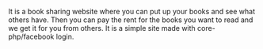It is a book sharing website where you can put up your books and see what others have. Then you can pay the rent for the books you want to read and we get it for you from others. It is a simple site made with core-php/facebook login.
